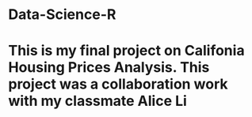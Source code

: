 # Data-Science-R
# This is my final project on Califonia Housing Prices Analysis. This project was a collaboration work with my classmate Alice Li
